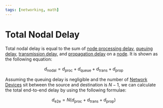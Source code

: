 ```yaml
---
tags: [networking, math]
---
```


# Total Nodal Delay

Total nodal delay is equal to the sum of [node processing delay](202302161902.md),
[queuing delay](202302161904.md), [transmission delay](202302161914.md), and
[propagation delay](202302161917.md) on a [node](202207051821.md). It is shown
as the following equation:

$$
d_{\text{nodal}} = d_{\text{proc}} + d_{\text{queue}} + d_{\text{trans}} +
d_{\text{prop}}
$$

Assuming the queuing delay is negligible and the number of [Network Devices](202207051821.md)
sit between the source and destination is $N - 1$, we can calculate the total
end-to-end delay by using the following formulae:

$$
d_{\text{e2e}} = N(d_{\text{proc}} + d_{\text{trans}} + d_{\text{prop}})
$$
